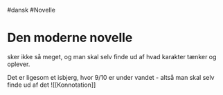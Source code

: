 #dansk #Novelle 
# Den moderne novelle
sker ikke så meget, og man skal selv finde ud af hvad karakter tænker og oplever.

Det er ligesom et isbjerg, hvor 9/10 er under vandet - altså man skal selv finde ud af det
![[Konnotation]]